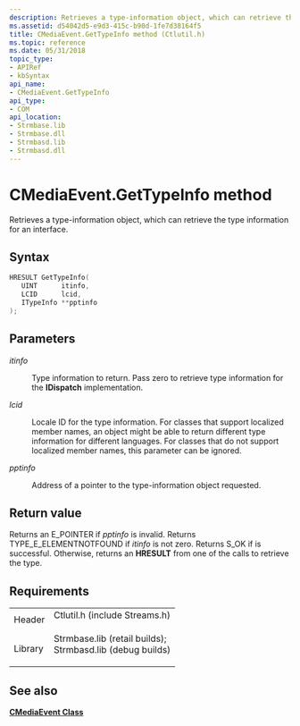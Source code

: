 ```yaml
---
description: Retrieves a type-information object, which can retrieve the type information for an interface.
ms.assetid: d54042d5-e9d3-415c-b90d-1fe7d38164f5
title: CMediaEvent.GetTypeInfo method (Ctlutil.h)
ms.topic: reference
ms.date: 05/31/2018
topic_type: 
- APIRef
- kbSyntax
api_name: 
- CMediaEvent.GetTypeInfo
api_type: 
- COM
api_location: 
- Strmbase.lib
- Strmbase.dll
- Strmbasd.lib
- Strmbasd.dll
---
```


# CMediaEvent.GetTypeInfo method

Retrieves a type-information object, which can retrieve the type information for an interface.

## Syntax


```C++
HRESULT GetTypeInfo(
   UINT      itinfo,
   LCID      lcid,
   ITypeInfo **pptinfo
);
```



## Parameters

<dl> <dt>

*itinfo* 
</dt> <dd>

Type information to return. Pass zero to retrieve type information for the **IDispatch** implementation.

</dd> <dt>

*lcid* 
</dt> <dd>

Locale ID for the type information. For classes that support localized member names, an object might be able to return different type information for different languages. For classes that do not support localized member names, this parameter can be ignored.

</dd> <dt>

*pptinfo* 
</dt> <dd>

Address of a pointer to the type-information object requested.

</dd> </dl>

## Return value

Returns an E\_POINTER if *pptinfo* is invalid. Returns TYPE\_E\_ELEMENTNOTFOUND if *itinfo* is not zero. Returns S\_OK if is successful. Otherwise, returns an **HRESULT** from one of the calls to retrieve the type.

## Requirements



|                    |                                                                                                                                                                                            |
|--------------------|--------------------------------------------------------------------------------------------------------------------------------------------------------------------------------------------|
| Header<br/>  | <dl> <dt>Ctlutil.h (include Streams.h)</dt> </dl>                                                                                   |
| Library<br/> | <dl> <dt>Strmbase.lib (retail builds); </dt> <dt>Strmbasd.lib (debug builds)</dt> </dl> |



## See also

<dl> <dt>

[**CMediaEvent Class**](cmediaevent.md)
</dt> </dl>

 

 




